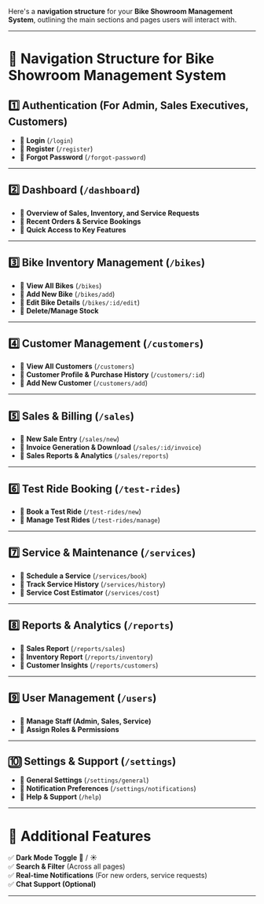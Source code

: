 Here's a **navigation structure** for your **Bike Showroom Management System**, outlining the main sections and pages users will interact with.  

---

# **🚀 Navigation Structure for Bike Showroom Management System**  

## **1️⃣ Authentication** (For Admin, Sales Executives, Customers)  
- 🔹 **Login** (`/login`)  
- 🔹 **Register** (`/register`)  
- 🔹 **Forgot Password** (`/forgot-password`)  

---

## **2️⃣ Dashboard** (`/dashboard`)  
- 🔹 **Overview of Sales, Inventory, and Service Requests**  
- 🔹 **Recent Orders & Service Bookings**  
- 🔹 **Quick Access to Key Features**  

---

## **3️⃣ Bike Inventory Management** (`/bikes`)  
- 🔹 **View All Bikes** (`/bikes`)  
- 🔹 **Add New Bike** (`/bikes/add`)  
- 🔹 **Edit Bike Details** (`/bikes/:id/edit`)  
- 🔹 **Delete/Manage Stock**  

---

## **4️⃣ Customer Management** (`/customers`)  
- 🔹 **View All Customers** (`/customers`)  
- 🔹 **Customer Profile & Purchase History** (`/customers/:id`)  
- 🔹 **Add New Customer** (`/customers/add`)  

---

## **5️⃣ Sales & Billing** (`/sales`)  
- 🔹 **New Sale Entry** (`/sales/new`)  
- 🔹 **Invoice Generation & Download** (`/sales/:id/invoice`)  
- 🔹 **Sales Reports & Analytics** (`/sales/reports`)  

---

## **6️⃣ Test Ride Booking** (`/test-rides`)  
- 🔹 **Book a Test Ride** (`/test-rides/new`)  
- 🔹 **Manage Test Rides** (`/test-rides/manage`)  

---

## **7️⃣ Service & Maintenance** (`/services`)  
- 🔹 **Schedule a Service** (`/services/book`)  
- 🔹 **Track Service History** (`/services/history`)  
- 🔹 **Service Cost Estimator** (`/services/cost`)  

---

## **8️⃣ Reports & Analytics** (`/reports`)  
- 🔹 **Sales Report** (`/reports/sales`)  
- 🔹 **Inventory Report** (`/reports/inventory`)  
- 🔹 **Customer Insights** (`/reports/customers`)  

---

## **9️⃣ User Management** (`/users`)  
- 🔹 **Manage Staff (Admin, Sales, Service)**  
- 🔹 **Assign Roles & Permissions**  

---

## **🔟 Settings & Support** (`/settings`)  
- 🔹 **General Settings** (`/settings/general`)  
- 🔹 **Notification Preferences** (`/settings/notifications`)  
- 🔹 **Help & Support** (`/help`)  

---

# **🔗 Additional Features**  
✅ **Dark Mode Toggle** 🌙 / ☀️  
✅ **Search & Filter** (Across all pages)  
✅ **Real-time Notifications** (For new orders, service requests)  
✅ **Chat Support (Optional)**  

---

